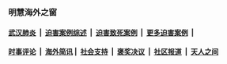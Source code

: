 
### 明慧海外之窗

####  [武汉肺炎](indexes/365.md?t=04130200) &nbsp;|&nbsp;  [迫害案例综述](indexes/328.md?t=04130200) &nbsp;|&nbsp; [迫害致死案例](indexes/277.md?t=04130200)  &nbsp;|&nbsp; [更多迫害案例](indexes/81.md?t=04130200)  &nbsp;|&nbsp; 
####  [时事评论](indexes/19.md?t=04130200) &nbsp;|&nbsp; [海外简讯](indexes/245.md?t=04130200)&nbsp;|&nbsp;  [社会支持](indexes/140.md?t=04130200) &nbsp;|&nbsp; [褒奖决议](indexes/282.md?t=04130200) &nbsp;|&nbsp; [社区报道](indexes/91.md?t=04130200)  &nbsp;|&nbsp; [天人之间](indexes/78.md?t=04130200) 

